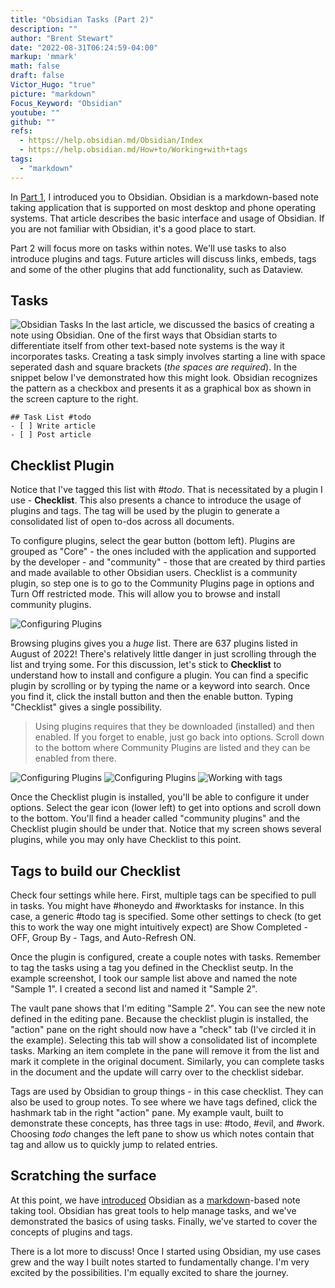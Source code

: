 ```yaml
---
title: "Obsidian Tasks (Part 2)"
description: ""
author: "Brent Stewart"
date: "2022-08-31T06:24:59-04:00"
markup: 'mmark'
math: false
draft: false
Victor_Hugo: "true"
picture: "markdown"
Focus_Keyword: "Obsidian"
youtube: ""
github: ""
refs:
  - https://help.obsidian.md/Obsidian/Index
  - https://help.obsidian.md/How+to/Working+with+tags
tags:
  - "markdown"
---
```


In [Part 1](/posts/220829_obsidian_intro), I introduced you to Obsidian.  Obsidian is a markdown-based note taking application that is supported on most desktop and phone operating systems.  That article describes the basic interface and usage of Obsidian.  If you are not familiar with Obsidian, it's a good place to start.  

Part 2 will focus more on tasks within notes.  We'll use tasks to also introduce plugins and tags.   Future articles will discuss links, embeds, tags and some of the other plugins that add functionality, such as Dataview.

## Tasks
![Obsidian Tasks](/220831_Obsidian_Tasks.png#floatright)
In the last article, we discussed the basics of creating a note using Obsidian.  One of the first ways that Obsidian starts to differentiate itself from other text-based note systems is the way it incorporates tasks.  Creating a task simply involves starting a line with space seperated dash and square brackets (_the spaces are required_).  In the snippet below I've demonstrated how this might look.  Obsidian recognizes the pattern as a checkbox and presents it as a graphical box as shown in the screen capture to the right.

```
## Task List #todo
- [ ] Write article
- [ ] Post article
```

## Checklist Plugin
Notice that I've tagged this list with _#todo_.  That is necessitated by a plugin I use - __Checklist__.  This also presents a chance to introduce the usage of plugins and tags.  The tag will be used by the plugin to generate a consolidated list of open to-dos across all documents.

To configure plugins, select the gear button (bottom left).  Plugins are grouped as "Core" - the ones included with the application and supported by the developer - and "community" - those that are created by third parties and made available to other Obsidian users.  Checklist is a community plugin, so step one is to go to the Community Plugins page in options and Turn Off restricted mode.  This will allow you to browse and install community plugins.

![Configuring Plugins](/220831_Obsidian_Plugins.png#floatsmallright)

Browsing plugins gives you a _huge_ list.  There are 637 plugins listed in August of 2022!  There's relatively little danger in just scrolling through the list and trying some.  For this discussion, let's stick to __Checklist__ to understand how to install and configure a plugin.  You can find a specific plugin by scrolling or by typing the name or a keyword into search. Once you find it, click the install button and then the enable button.  Typing "Checklist" gives a single possibility.

> Using plugins requires that they be downloaded (installed) and then enabled.  If you forget to enable, just go back into options.  Scroll down to the bottom where Community Plugins are listed and they can be enabled from there.

![Configuring Plugins](/220831_Obsidian_Checklist.png#floatleft)
![Configuring Plugins](/220831_Obsidian_Tasklist.png#floatleft)
![Working with tags](/220831_Obsidian_Tags.png#floatleft)

Once the Checklist plugin is installed, you'll be able to configure it under options.  Select the gear icon (lower left) to get into options and scroll down to the bottom.  You'll find a header called "community plugins" and the Checklist plugin should be under that.  Notice that my screen shows several plugins, while you may only have Checklist to this point.

## Tags to build our Checklist

Check four settings while here.  First, multiple tags can be specified to pull in tasks.  You might have #honeydo and #worktasks for instance.  In this case, a generic #todo tag is specified.  Some other settings to check (to get this to work the way one might intuitively expect) are Show Completed - OFF, Group By - Tags, and Auto-Refresh ON.

Once the plugin is configured, create a couple notes with tasks.  Remember to tag the tasks using a tag you defined in the Checklist seutp.  In the example screenshot, I took our sample list above and named the note "Sample 1".  I created a second list and named it "Sample 2".

The vault pane shows that I'm editing "Sample 2".  You can see the new note defined in the editing pane.  Because the checklist plugin is installed, the "action" pane on the right should now have a "check" tab (I've circled it in the example). Selecting this tab will show a consolidated list of incomplete tasks.  Marking an item complete in the pane will remove it from the list and mark it complete in the original document.  Similarly, you can complete tasks in the document and the update will carry over to the checklist sidebar. 

Tags are used by Obsidian to group things - in this case checklist.  They can also be used to group notes.  To see where we have tags defined, click the hashmark tab in the right "action" pane.  My example vault, built to demonstrate these concepts, has three tags in use: #todo, #evil, and #work.
Choosing _todo_ changes the left pane to show us which notes contain that tag and allow us to quickly jump to related entries.

## Scratching the surface

At this point, we have [introduced](/posts/220829_obsidian_intro) Obsidian as a [markdown](/posts/210424_hugo_markdown_cheatsheet)-based note taking tool. Obsidian has great tools to help manage tasks, and we've demonstrated the basics of using tasks.  Finally, we've started to cover the concepts of plugins and tags.

There is a lot more to discuss!  Once I started using Obsidian, my use cases grew and the way I built notes started to fundamentally change.  I'm very excited by the possibilities.  I'm equally excited to share the journey.  